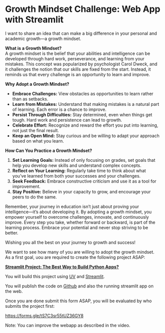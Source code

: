 # Growth Mindset Challenge: Web App with Streamlit

I want to share an idea that can make a big difference in your personal and academic growth—a growth mindset.

**What is a Growth Mindset?**  
A growth mindset is the belief that your abilities and intelligence can be developed through hard work, perseverance, and learning from your mistakes. This concept was popularized by psychologist Carol Dweck, and it challenges the notion that our skills are fixed from the start. Instead, it reminds us that every challenge is an opportunity to learn and improve.

**Why Adopt a Growth Mindset?**  
- **Embrace Challenges:** View obstacles as opportunities to learn rather than as setbacks.
- **Learn from Mistakes:** Understand that making mistakes is a natural part of learning. Each error is a chance to improve.
- **Persist Through Difficulties:** Stay determined, even when things get tough. Hard work and persistence can lead to growth.
- **Celebrate Effort:** Recognize and reward the effort you put into learning, not just the final result.
- **Keep an Open Mind:** Stay curious and be willing to adapt your approach based on what you learn.

**How Can You Practice a Growth Mindset?**  
1. **Set Learning Goals:** Instead of only focusing on grades, set goals that help you develop new skills and understand complex concepts.
2. **Reflect on Your Learning:** Regularly take time to think about what you’ve learned from both your successes and your challenges.
3. **Seek Feedback:** Embrace constructive criticism and use it as a tool for improvement.
4. **Stay Positive:** Believe in your capacity to grow, and encourage your peers to do the same.

Remember, your journey in education isn’t just about proving your intelligence—it’s about developing it. By adopting a growth mindset, you empower yourself to overcome challenges, innovate, and continuously improve. Every step you take, whether forward or backward, is part of the learning process. Embrace your potential and never stop striving to be better.

Wishing you all the best on your journey to growth and success!

We want to see how many of you are willing to adopt the growth mindset. As a first goal, uou are required to create the following project ASAP:

**[Streamlit Project: The Best Way to Build Python Apps?](https://www.youtube.com/watch?v=8W8NQFFbDcU)**

You will build this project using [UV](https://github.com/panaversity/learn-modern-ai-python/tree/main/01_uv) and [Streamlit](https://github.com/panaversity/learn-modern-ai-python/tree/main/03_ui_streamlit).

You will publish the code on [Github](https://github.com/panaversity/learn-modern-ai-python/tree/main/08_github) and also the running streamlit app on the web.

Once you are done submit this form ASAP, you will be evaluated by who submits the project first:

https://forms.gle/tS7C3sr55tUZ36GY8 

Note: You can improve the webapp as described in the video.

